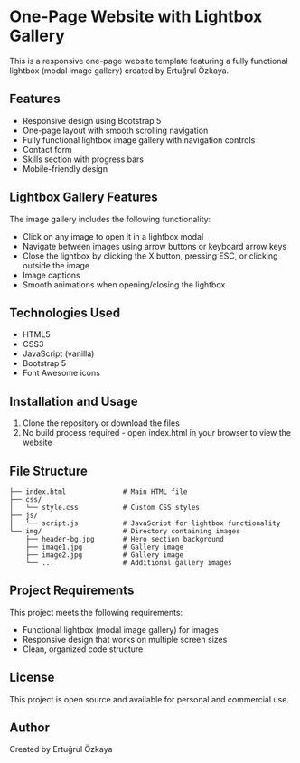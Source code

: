 # One-Page Website with Lightbox Gallery

This is a responsive one-page website template featuring a fully functional lightbox (modal image gallery) created by Ertuğrul Özkaya.

## Features

- Responsive design using Bootstrap 5
- One-page layout with smooth scrolling navigation
- Fully functional lightbox image gallery with navigation controls
- Contact form
- Skills section with progress bars
- Mobile-friendly design

## Lightbox Gallery Features

The image gallery includes the following functionality:
- Click on any image to open it in a lightbox modal
- Navigate between images using arrow buttons or keyboard arrow keys
- Close the lightbox by clicking the X button, pressing ESC, or clicking outside the image
- Image captions
- Smooth animations when opening/closing the lightbox

## Technologies Used

- HTML5
- CSS3
- JavaScript (vanilla)
- Bootstrap 5
- Font Awesome icons

## Installation and Usage

1. Clone the repository or download the files
2. No build process required - open index.html in your browser to view the website

## File Structure

```
├── index.html              # Main HTML file
├── css/
│   └── style.css           # Custom CSS styles
├── js/
│   └── script.js           # JavaScript for lightbox functionality
└── img/                    # Directory containing images
    ├── header-bg.jpg       # Hero section background
    ├── image1.jpg          # Gallery image
    ├── image2.jpg          # Gallery image
    └── ...                 # Additional gallery images
```

## Project Requirements

This project meets the following requirements:
- Functional lightbox (modal image gallery) for images
- Responsive design that works on multiple screen sizes
- Clean, organized code structure

## License

This project is open source and available for personal and commercial use.

## Author

Created by Ertuğrul Özkaya 